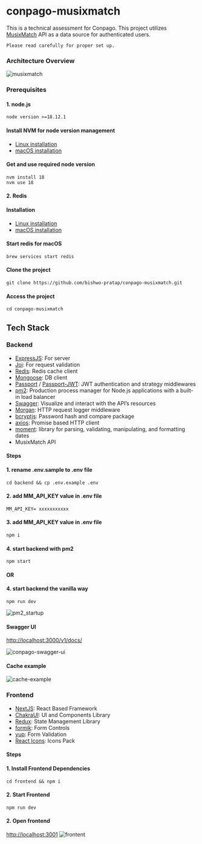 # conpago-musixmatch

This is a technical assessment for Conpago. This project utilizes [MusixMatch](https://www.musixmatch.com/) API as a data source for authenticated users.

`Please read carefully for proper set up.`

### Architecture Overview

![musixmatch](https://github.com/bishwo-pratap/conpago-musixmatch/assets/19890839/d4962ec7-085d-4816-a03d-b529dbb93c3a)


### Prerequisites
#### 1. node.js

```
node version >=18.12.1
```

#### Install NVM for node version management
- [Linux installation](https://monovm.com/blog/install-nvm-on-ubuntu/)  
- [macOS installation](https://collabnix.com/how-to-install-and-configure-nvm-on-mac-os/)

#### Get and use required node version
```
nvm install 18
nvm use 18
```

#### 2. Redis
#### Installation
- [Linux installation](https://redis.io/docs/install/install-redis/install-redis-on-linux/)  
- [macOS installation](https://redis.io/docs/install/install-redis/install-redis-on-mac-os/)

#### Start redis for macOS
```
brew services start redis
```

#### Clone the project
```
git clone https://github.com/bishwo-pratap/conpago-musixmatch.git
```
#### Access the project
```
cd conpago-musixmatch
```

## Tech Stack

### Backend
- [ExpressJS](https://www.npmjs.com/package/express): For server
- [Joi](https://www.npmjs.com/package/joi): For request validation 
- [Redis](https://www.npmjs.com/package/redis): Redis cache client
- [Mongoose](https://www.npmjs.com/package/mongoose): DB client
- [Passport](https://www.npmjs.com/package/passport) / [Passport-JWT](https://www.npmjs.com/package/passport-jwt): JWT authentication and strategy middlewares
- [pm2](https://www.npmjs.com/package/pm2): Production process manager for Node.js applications with a built-in load balancer
- [Swagger](https://www.npmjs.com/package/swagger-ui): Visualize and interact with the API’s resources 
- [Morgan](https://www.npmjs.com/package/morgan): HTTP request logger middleware
- [bcryptjs](https://www.npmjs.com/package/bcryptjs): Password hash and compare package
- [axios](https://www.npmjs.com/package/axios): Promise based HTTP client
- [moment](https://www.npmjs.com/package/moment): library for parsing, validating, manipulating, and formatting dates
- MusixMatch API 

#### Steps
#### 1. rename .env.sample to .env file
```
cd backend && cp .env.example .env
```

#### 2. add MM_API_KEY value in .env file
```
MM_API_KEY= xxxxxxxxxxx
```
#### 3. add MM_API_KEY value in .env file
```
npm i
```
#### 4. start backend with pm2
```
npm start
```
#### OR
#### 4. start backend the vanilla way
```
npm run dev
```
![pm2_startup](https://github.com/bishwo-pratap/conpago-musixmatch/assets/19890839/45f5f732-b9ae-43ad-b877-2443f0c8bf05)

#### Swagger UI
[http://localhost:3000/v1/docs/](http://localhost:3000/v1/docs/)

![conpago-swagger-ui](https://github.com/bishwo-pratap/conpago-musixmatch/assets/19890839/f766c2cf-7abd-4d87-b20d-9820a423b3e7)

#### Cache example
![cache-example](https://github.com/bishwo-pratap/conpago-musixmatch/assets/19890839/831692df-a136-4be8-98dd-0f038a1153dc)

### Frontend
- [NextJS](https://nextjs.org/): React Based Framework
- [ChakraUI](https://chakra-ui.com/): UI and Components Library
- [Redux](https://www.npmjs.com/package/redux): State Management Library
- [formik](https://www.npmjs.com/package/formik): Form Controls
- [yup](https://www.npmjs.com/package/yup): Form Validation
- [React Icons](https://www.npmjs.com/package/react-icons): Icons Pack

#### Steps
#### 1. Install Frontend Dependencies
```
cd frontend && npm i
```
#### 2. Start Frontend
```
npm run dev
```
#### 2. Open frontend
[http://localhost:3001](http://localhost:3001)
![frontent](https://github.com/bishwo-pratap/conpago-musixmatch/assets/19890839/95316b9b-14ea-4e3f-bd38-b5c38d4d0335)
